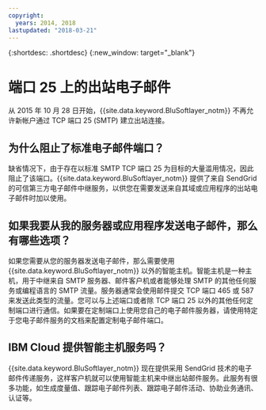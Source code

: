 ```yaml
---
copyright:
  years: 2014, 2018
lastupdated: "2018-03-21"
---
```


{:shortdesc: .shortdesc}
{:new_window: target="_blank"}

# 端口 25 上的出站电子邮件

从 2015 年 10 月 28 日开始，{{site.data.keyword.BluSoftlayer_notm}} 不再允许新帐户通过 TCP 端口 25 (SMTP) 建立出站连接。

## 为什么阻止了标准电子邮件端口？

缺省情况下，由于存在以标准 SMTP TCP 端口 25 为目标的大量滥用情况，因此阻止了该端口。{{site.data.keyword.BluSoftlayer_notm}} 提供了来自 SendGrid 的可信第三方电子邮件中继服务，以供您在需要发送来自其域或应用程序的出站电子邮件时加以使用。  

## 如果我要从我的服务器或应用程序发送电子邮件，那么有哪些选项？

如果您需要从您的服务器发送电子邮件，那么需要使用 {{site.data.keyword.BluSoftlayer_notm}} 以外的智能主机。智能主机是一种主机，用于中继来自 SMTP 服务器、邮件客户机或者能够处理 SMTP 的其他任何服务或编程语言的 SMTP 流量。服务器通常会使用邮件提交 TCP 端口 465 或 587 来发送此类型的流量。您可以与上述端口或者除 TCP 端口 25 以外的其他任何定制端口进行通信。如果要在定制端口上使用您自己的电子邮件服务器，请使用特定于您电子邮件服务的文档来配置定制电子邮件端口。

## IBM Cloud 提供智能主机服务吗？

{{site.data.keyword.BluSoftlayer_notm}} 现在提供采用 SendGrid 技术的电子邮件传递服务，这样客户机就可以使用智能主机来中继出站邮件服务。此服务有很多功能，如生成度量值、跟踪电子邮件列表、跟踪电子邮件活动、协助业务通讯、认证等。

